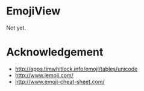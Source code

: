 # EmojiView

Not yet.

# Acknowledgement

* http://apps.timwhitlock.info/emoji/tables/unicode
* http://www.iemoji.com/
* http://www.emoji-cheat-sheet.com/